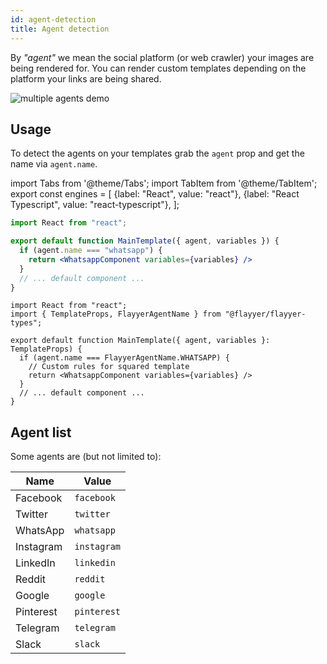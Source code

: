 ```yaml
---
id: agent-detection
title: Agent detection
---
```


By _"agent"_ we mean the social platform (or web crawler) your images are being rendered for. You can render custom templates depending on the platform your links are being shared.

![multiple agents demo](/img/images/agents.png)

## Usage

To detect the agents on your templates grab the `agent` prop and get the name via `agent.name`.

<!-- MDX variables -->
import Tabs from '@theme/Tabs';
import TabItem from '@theme/TabItem';
export const engines = [
  {label: "React", value: "react"},
  {label: "React Typescript", value: "react-typescript"},
];

<Tabs groupId="engines" defaultValue="react" values={engines}>
<TabItem value="react">

```jsx title="templates/main.js"
import React from "react";

export default function MainTemplate({ agent, variables }) {
  if (agent.name === "whatsapp") {
    return <WhatsappComponent variables={variables} />
  }
  // ... default component ...
}
```

</TabItem>
<TabItem value="react-typescript">

```tsx title="templates/main.tsx"
import React from "react";
import { TemplateProps, FlayyerAgentName } from "@flayyer/flayyer-types";

export default function MainTemplate({ agent, variables }: TemplateProps) {
  if (agent.name === FlayyerAgentName.WHATSAPP) {
    // Custom rules for squared template
    return <WhatsappComponent variables={variables} />
  }
  // ... default component ...
}
```

</TabItem>
</Tabs>

## Agent list

Some agents are (but not limited to):

| Name | Value |
|------|-------|
| Facebook | `facebook` |
| Twitter | `twitter` |
| WhatsApp | `whatsapp` |
| Instagram | `instagram` |
| LinkedIn | `linkedin` |
| Reddit | `reddit` |
| Google | `google` |
| Pinterest | `pinterest` |
| Telegram | `telegram` |
| Slack | `slack` |
